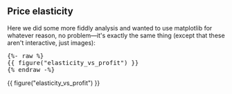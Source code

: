 ## Price elasticity

Here we did some more fiddly analysis and wanted to use matplotlib for whatever reason,
no problem—it's exactly the same thing (except that these aren't interactive, just images):

<pre>
{%- raw %}
{{ figure("elasticity_vs_profit") }}
{% endraw -%}
</pre>

{{ figure("elasticity_vs_profit") }}
